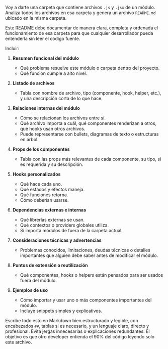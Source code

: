 Voy a darte una carpeta que contiene archivos `.js` y `.jsx` de un módulo. Analiza todos los archivos en esa carpeta y genera un archivo `README.md` ubicado en la misma carpeta.

Este README debe documentar de manera clara, completa y ordenada el funcionamiento de esa carpeta para que cualquier desarrollador pueda entenderla sin leer el código fuente.

Incluir:

1. **Resumen funcional del módulo**  
   - Qué problema resuelve este módulo o carpeta dentro del proyecto.  
   - Qué función cumple a alto nivel.

2. **Listado de archivos**  
   - Tabla con nombre de archivo, tipo (componente, hook, helper, etc.), y una descripción corta de lo que hace.

3. **Relaciones internas del módulo**  
   - Cómo se relacionan los archivos entre sí.  
   - Qué archivo importa a cuál, qué componentes renderizan a otros, qué hooks usan otros archivos.  
   - Puede representarse con bullets, diagramas de texto o estructuras en árbol.

4. **Props de los componentes**  
   - Tabla con las props más relevantes de cada componente, su tipo, si es requerida y su descripción.

5. **Hooks personalizados**  
   - Qué hace cada uno.  
   - Qué estados y efectos maneja.  
   - Qué funciones retorna.  
   - Cómo deberían usarse.

6. **Dependencias externas e internas**  
   - Qué librerías externas se usan.  
   - Qué contextos o providers globales utiliza.  
   - Si importa módulos de fuera de la carpeta actual.

7. **Consideraciones técnicas y advertencias**  
   - Problemas conocidos, limitaciones, deudas técnicas o detalles importantes que alguien debe saber antes de modificar el módulo.

8. **Puntos de extensión o reutilización**  
   - Qué componentes, hooks o helpers están pensados para ser usados fuera del módulo.

9. **Ejemplos de uso**  
   - Cómo importar y usar uno o más componentes importantes del módulo.  
   - Incluye snippets simples y explicativos.

Escribe todo esto en Markdown bien estructurado y legible, con encabezados `##`, tablas si es necesario, y un lenguaje claro, directo y profesional. Evita jergas innecesarias o explicaciones redundantes. El objetivo es que otro developer entienda el 90% del código leyendo solo este archivo.

